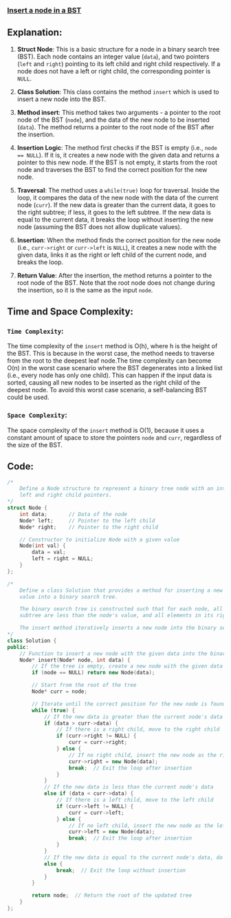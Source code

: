 ### [Insert a node in a BST](https://www.geeksforgeeks.org/problems/insert-a-node-in-a-bst/1?utm_source=geeksforgeeks&utm_medium=ml_article_practice_tab&utm_campaign=article_practice_tab)

## Explanation:
1. **Struct Node**: This is a basic structure for a node in a binary search tree (BST). Each node contains an integer value (`data`), and two pointers (`left` and `right`) pointing to its left child and right child respectively. If a node does not have a left or right child, the corresponding pointer is `NULL`.

2. **Class Solution**: This class contains the method `insert` which is used to insert a new node into the BST.

3. **Method insert**: This method takes two arguments - a pointer to the root node of the BST (`node`), and the data of the new node to be inserted (`data`). The method returns a pointer to the root node of the BST after the insertion.

4. **Insertion Logic**: The method first checks if the BST is empty (i.e., `node == NULL`). If it is, it creates a new node with the given data and returns a pointer to this new node. If the BST is not empty, it starts from the root node and traverses the BST to find the correct position for the new node.

5. **Traversal**: The method uses a `while(true)` loop for traversal. Inside the loop, it compares the data of the new node with the data of the current node (`curr`). If the new data is greater than the current data, it goes to the right subtree; if less, it goes to the left subtree. If the new data is equal to the current data, it breaks the loop without inserting the new node (assuming the BST does not allow duplicate values).

6. **Insertion**: When the method finds the correct position for the new node (i.e., `curr->right` or `curr->left` is `NULL`), it creates a new node with the given data, links it as the right or left child of the current node, and breaks the loop.

7. **Return Value**: After the insertion, the method returns a pointer to the root node of the BST. Note that the root node does not change during the insertion, so it is the same as the input `node`.

## Time and Space Complexity:
### `Time Complexity`:
The time complexity of the `insert` method is O(h), where h is the height of the BST. This is because in the worst case, the method needs to traverse from the root to the deepest leaf node.The time complexity can become O(n) in the worst case scenario where the BST degenerates into a linked list (i.e., every node has only one child). This can happen if the input data is sorted, causing all new nodes to be inserted as the right child of the deepest node. To avoid this worst case scenario, a self-balancing BST could be used.

### `Space Complexity`:
The space complexity of the `insert` method is O(1), because it uses a constant amount of space to store the pointers `node` and `curr`, regardless of the size of the BST.

## Code:
```cpp
/*
    Define a Node structure to represent a binary tree node with an integer value,
    left and right child pointers.
*/
struct Node {
    int data;       // Data of the node
    Node* left;     // Pointer to the left child
    Node* right;    // Pointer to the right child

    // Constructor to initialize Node with a given value
    Node(int val) {
        data = val;
        left = right = NULL;
    }
};

/*
    Define a class Solution that provides a method for inserting a new node with a given
    value into a binary search tree.

    The binary search tree is constructed such that for each node, all elements in its left
    subtree are less than the node's value, and all elements in its right subtree are greater.

    The insert method iteratively inserts a new node into the binary search tree.
*/
class Solution {
public:
    // Function to insert a new node with the given data into the binary search tree
    Node* insert(Node* node, int data) {
        // If the tree is empty, create a new node with the given data
        if (node == NULL) return new Node(data);

        // Start from the root of the tree
        Node* curr = node;

        // Iterate until the correct position for the new node is found
        while (true) {
            // If the new data is greater than the current node's data
            if (data > curr->data) {
                // If there is a right child, move to the right child
                if (curr->right != NULL) {
                    curr = curr->right;
                } else {
                    // If no right child, insert the new node as the right child
                    curr->right = new Node(data);
                    break;  // Exit the loop after insertion
                }
            }
            // If the new data is less than the current node's data
            else if (data < curr->data) {
                // If there is a left child, move to the left child
                if (curr->left != NULL) {
                    curr = curr->left;
                } else {
                    // If no left child, insert the new node as the left child
                    curr->left = new Node(data);
                    break;  // Exit the loop after insertion
                }
            }
            // If the new data is equal to the current node's data, do not insert (BST property)
            else {
                break;  // Exit the loop without insertion
            }
        }

        return node;  // Return the root of the updated tree
    }
};

```

